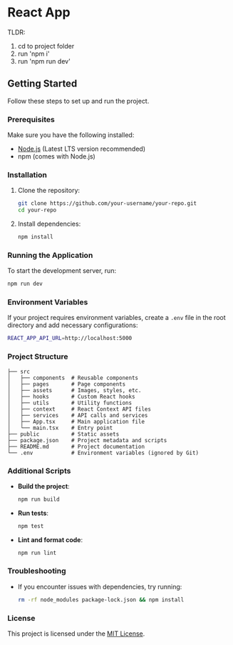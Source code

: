 # React App

TLDR: 
1. cd to project folder 
2. run 'npm i'
3. run 'npm run dev'

## Getting Started

Follow these steps to set up and run the project.

### Prerequisites

Make sure you have the following installed:

- [Node.js](https://nodejs.org/) (Latest LTS version recommended)
- npm (comes with Node.js)

### Installation

1. Clone the repository:

   ```sh
   git clone https://github.com/your-username/your-repo.git
   cd your-repo
   ```

2. Install dependencies:
   ```sh
   npm install
   ```

### Running the Application

To start the development server, run:

```sh
npm run dev
```

### Environment Variables

If your project requires environment variables, create a `.env` file in the root directory and add necessary configurations:

```sh
REACT_APP_API_URL=http://localhost:5000
```

### Project Structure

```
├── src
│   ├── components  # Reusable components
│   ├── pages       # Page components
│   ├── assets      # Images, styles, etc.
│   ├── hooks       # Custom React hooks
│   ├── utils       # Utility functions
│   ├── context     # React Context API files
│   ├── services    # API calls and services
│   ├── App.tsx     # Main application file
│   └── main.tsx    # Entry point
├── public          # Static assets
├── package.json    # Project metadata and scripts
├── README.md       # Project documentation
└── .env            # Environment variables (ignored by Git)
```

### Additional Scripts

- **Build the project**:
  ```sh
  npm run build
  ```
- **Run tests**:
  ```sh
  npm test
  ```
- **Lint and format code**:
  ```sh
  npm run lint
  ```

### Troubleshooting

- If you encounter issues with dependencies, try running:
  ```sh
  rm -rf node_modules package-lock.json && npm install
  ```

### License

This project is licensed under the [MIT License](LICENSE).
